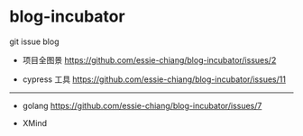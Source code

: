 # blog-incubator
git issue blog 

* 项目全图景
https://github.com/essie-chiang/blog-incubator/issues/2

* cypress 工具
https://github.com/essie-chiang/blog-incubator/issues/11


--------------------------------
* golang
https://github.com/essie-chiang/blog-incubator/issues/7

* XMind
